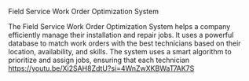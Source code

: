 Field Service Work Order Optimization System


The Field Service Work Order Optimization System helps a company efficiently manage their installation and repair jobs. It uses a powerful database to match work orders with the best technicians based on their location, availability, and skills. The system uses a smart algorithm to prioritize and assign jobs, ensuring that each technician
https://youtu.be/Xi2SAH8ZdtU?si=4WnZwXKBWaT7AK7S
